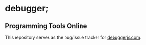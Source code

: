 # debugger;

## Programming Tools Online

This repository serves as the bug/issue tracker for [debuggerjs.com](https://debuggerjs.com).
